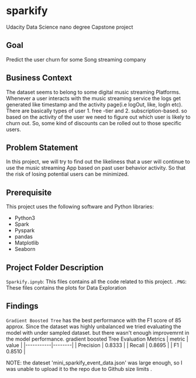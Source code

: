 # sparkify
Udacity Data Science nano degree Capstone project

## Goal
Predict the user churn for some Song streaming company

## Business Context
The dataset seems to belong to some digital music streaming Platforms. Whenever a user interacts with the music streaming service the logs get generated like timestamp and the activity page(i.e logOut, like, logIn etc). There are basically types of user 1. free -tier and 2. subscription-based. so based on the activity of the user we need to figure out which user is likely to churn out. So, some kind of discounts can be rolled out to those specific users.

## Problem Statement
In this project, we will try to find out the likeliness that a user will continue to use the music streaming App based on past user behavior activity. So that the risk of losing potential users can be minimized.

## Prerequisite
This project uses the following software and Python libraries:

* Python3
* Spark
* Pyspark
* pandas
* Matplotlib
* Seaborn

## Project Folder Description

`Sparkify.ipnyb`: This files contains all the code related to this project.
`.PNG`: These files contains the plots for Data Exploration

## Findings

`Gradient Boosted Tree` has the best performance with the F1 score of 85 approx.
Since the dataset was highly unbalanced we tried evaluating the model with under sampled dataset. but there wasn't enough improvemrnt in the model performance.
gradient boosted Tree Evaluation Metrics
| metric    | value  |
|-----------|--------|
| Precision | 0.8333 |
| Recall    | 0.8695 |
| F1        | 0.8510 |


NOTE: the dateset 'mini_sparkify_event_data.json' was large enough, so I was unable to upload it to the repo due to Github size limits . 
